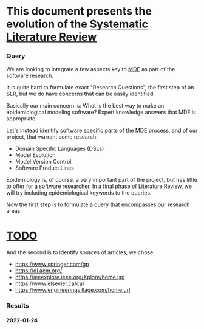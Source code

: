 # This document presents the evolution of the [Systematic Literature Review](https://en.wikipedia.org/wiki/Systematic_review)

### Query

We are looking to integrate a few aspects key to [MDE](https://en.wikipedia.org/wiki/Model-driven_engineering) as part of the software research.

It is quite hard to formulate exact "Research Questions", the first step of an SLR, but we do have concerns that can be easily identified.

Basically our main concern is: What is the best way to make an epidemiological modeling software? Expert knowledge answers that MDE is appropriate.

Let's instead identify software specific parts of the MDE process, and of our project, that warrant some research:

- Domain Specific Languages (DSLs)
- Model Evolution
- Model Version Control
- Software Product Lines

Epidemiology is, of course, a very important part of the project, but has little to offer for a software researcher. In a final phase of Literature Review, we will try including epidemiological keywords to the queries.

Now the first step is to formulate a query that encompasses our research areas:

# [TODO](TODO)

And the second is to identify sources of articles, we chose:

- https://www.springer.com/gp
- https://dl.acm.org/
- https://ieeexplore.ieee.org/Xplore/home.jsp
- https://www.elsevier.ca/ca/
- https://www.engineeringvillage.com/home.url

### Results

#### 2022-01-24

